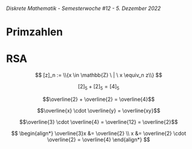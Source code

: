 ###### Diskrete Mathematik - Semesterwoche #12 - 5. Dezember 2022

# Primzahlen

# RSA

$$ [z]_n := \\{x \in \mathbb{Z} \ | \ x \equiv_n z\\} $$

$$ [2]_5 + [2]_5 = [4]_5 $$

$$\overline{2} + \overline{2} = \overline{4}$$

$$\overline{x} \cdot \overline{y} = \overline{xy}$$

$$\overline{3} \cdot \overline{4} = \overline{12} = \overline{2}$$

$$
\begin{align*}
  \overline{3}x &= \overline{2} \\
  x &= \overline{2} \cdot \overline{2} = \overline{4}
\end{align*}
$$

